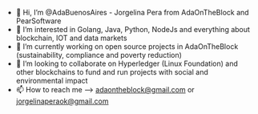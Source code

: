 - 👋 Hi, I’m @AdaBuenosAires - Jorgelina Pera from AdaOnTheBlock and PearSoftware
- 🐍 I’m interested in Golang, Java, Python, NodeJs and everything about blockchain, IOT and data markets
- 🌱 I’m currently working on open source projects in AdaOnTheBlock (sustainability, compliance and poverty reduction) 
- 💞️ I’m looking to collaborate on Hyperledger (Linux Foundation) and other blockchains to fund and run projects with social and environmental impact 
- 📫 How to reach me --> adaontheblock@gmail.com or jorgelinaperaok@gmail.com

<!---
AdaBuenosAires/AdaBuenosAires is a ✨ special ✨ repository 

--->
